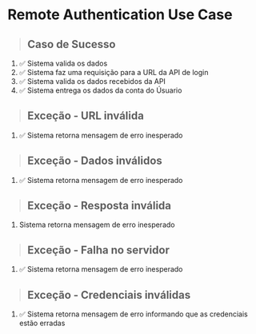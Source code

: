 # Remote Authentication  Use Case

> ## Caso de Sucesso 

1. ✅ Sistema valida os dados 
2. ✅ Sistema faz uma requisição para a URL da API de login
3. ✅ Sistema valida os dados recebidos da API
4. ✅ Sistema entrega os dados da conta do Úsuario 

> ## Exceção - URL inválida

1. ✅ Sistema retorna mensagem de erro inesperado

> ## Exceção - Dados inválidos

1. ✅ Sistema retorna mensagem de erro inesperado

> ## Exceção - Resposta inválida

1. Sistema retorna mensagem de erro inesperado

> ## Exceção - Falha no servidor 

1. ✅ Sistema retorna mensagem de erro inesperado

> ## Exceção - Credenciais inválidas

1. ✅ Sistema retorna mensagem de erro informando que as credenciais estão erradas 




